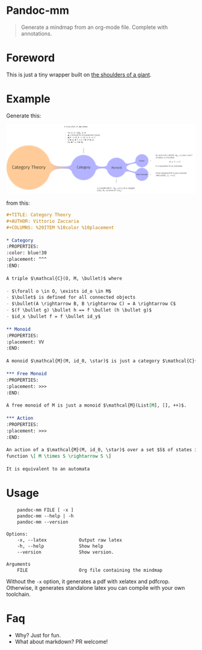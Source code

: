 
# Pandoc-mm

> Generate a mindmap from an org-mode file. Complete with annotations.

# Foreword

This is just a tiny wrapper built on [the shoulders of a giant](https://github.com/jgm/pandoc). 

# Example 

Generate this:

![image](./examples/Category.png)

from this:

``` org
#+TITLE: Category Theory
#+AUTHOR: Vittorio Zaccaria
#+COLUMNS: %20ITEM %10color %10placement 

* Category
:PROPERTIES:
:color: blue!30
:placement: ^^^
:END:       

A triple $\mathcal{C}(O, M, \bullet)$ where 

- $\forall o \in O, \exists id_o \in M$
- $\bullet$ is defined for all connected objects 
- $\bullet(A \rightarrow B, B \rightarrow C) = A \rightarrow C$
- $(f \bullet g) \bullet h == f \bullet (h \bullet g)$ 
- $id_x \bullet f = f \bullet id_y$

** Monoid 
:PROPERTIES:
:placement: VV
:END:

A monoid $\mathcal{M}(M, id_0, \star)$ is just a category $\mathcal{C}(O, M, \star)$ where O = { o_1 }

*** Free Monoid 
:PROPERTIES:
:placement: >>>
:END:

A free monoid of M is just a monoid $\mathcal{M}(List[M], [], ++)$. 

*** Action 
:PROPERTIES:
:placement: >>>
:END:

An action of a $\mathcal{M}(M, id_0, \star)$ over a set $S$ of states is a
function \[ M \times S \rightarrow S \]

It is equivalent to an automata
```

# Usage

```
    pandoc-mm FILE [ -x ]
    pandoc-mm --help | -h
    pandoc-mm --version

Options:
    -x, --latex            Output raw latex
    -h, --help             Show help
    --version              Show version.

Arguments
    FILE                   Org file containing the mindmap
```

Without the `-x` option, it generates a pdf with xelatex and pdfcrop. Otherwise,
it generates standalone latex you can compile with your own toolchain.


# Faq

* Why? Just for fun.
* What about markdown? PR welcome!


